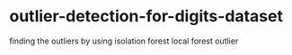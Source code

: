 # outlier-detection-for-digits-dataset
finding the outliers by using isolation forest local forest outlier
